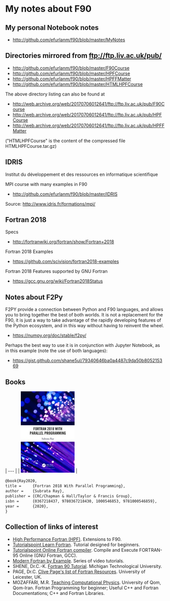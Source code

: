 # My notes about F90


## My personal Notebook notes

* http://github.com/efurlanm/f90/blob/master/MyNotes



## Directories mirrored from ftp://ftp.liv.ac.uk/pub/

* http://github.com/efurlanm/f90/blob/master/F90Course
* http://github.com/efurlanm/f90/blob/master/HPFCourse
* http://github.com/efurlanm/f90/blob/master/HPFFMatter
* http://github.com/efurlanm/f90/blob/master/HTMLHPFCourse

The above directory listing can also be found at

* http://web.archive.org/web/20170706012641/ftp://ftp.liv.ac.uk/pub/F90Course
* http://web.archive.org/web/20170706012641/ftp://ftp.liv.ac.uk/pub/HPFCourse
* http://web.archive.org/web/20170706012641/ftp://ftp.liv.ac.uk/pub/HPFFMatter

("HTMLHPFCourse" is the content of the compressed file HTMLHPFCourse.tar.gz)



## IDRIS

Institut du développement et des ressources en informatique scientifique

MPI course with many examples in F90

* http://github.com/efurlanm/f90/blob/master/IDRIS

Source: http://www.idris.fr/formations/mpi/



## Fortran 2018

Specs

* http://fortranwiki.org/fortran/show/Fortran+2018

Fortran 2018 Examples

* https://github.com/scivision/fortran2018-examples

Fortran 2018 Features supported by GNU Fortran

* https://gcc.gnu.org/wiki/Fortran2018Status



## Notes about F2Py

F2PY provide a connection between Python and F90 languages, and allows you to bring together the best of both worlds. It is not a replacement for the F90, it is just a way to take advantage of the rapidly developing features of the Python ecosystem, and in this way without having to reinvent the wheel.

* https://numpy.org/doc/stable/f2py/

Perhaps the best way to use it is in conjunction with Jupyter Notebook, as in this example (note the use of both languages): 

* https://gist.github.com/shane5ul/79340646ba0a4487c9da50b805215369




## Books

| --- |
| [![](https://raw.githubusercontent.com/efurlanm/f90/master/img/ray2020.jpg)](https://www.google.com.br/books/edition/Fortran_2018_with_Parallel_Programming/_natDwAAQBAJ)   |




    @book{Ray2020,
    title =     {Fortran 2018 With Parallel Programming},
    author =    {Subrata Ray},
    publisher = {CRC/Chapman & Hall/Taylor & Francis Group},
    isbn =      {0367218437, 9780367218430, 1000546853, 9781000546859},
    year =      {2020},
    }

## Collection of links of interest

* [High Performance Fortran (HPF)](https://www.netlib.org/hpf/index.html). Extensions to F90.
* [Tutorialspoint Learn Fortran](https://www.tutorialspoint.com/fortran/). Tutorial designed for beginners.
* [Tutorialspoint Online Fortran compiler](https://www.tutorialspoint.com/compile_fortran_online.php). Compile and Execute FORTRAN-95 Online (GNU Fortran, GCC).
* [Modern Fortran by Example](https://www.youtube.com/user/hexafoil/videos). Series of video tutorials.
* SHENE, Dr.C.-K. [Fortran 90 Tutorial](https://pages.mtu.edu/~shene/COURSES/cs201/NOTES/fortran.html). Michigan Technological University.
* PAGE, Dr.C. [Clive Page's list of Fortran Resources](https://www.star.le.ac.uk/~cgp/fortran.html). University of Leicester, UK.
* MOZAFFARI, M.R. [Teaching Computational Physics](http://www.alum.sharif.ir/~reza_mozaffari/Teaching_computational_physics.html). University of Qom, Qom-Iran. Fortran Programming for beginner; Useful C++ and Fortran Documentations; C++ and Fortran Libraries.
